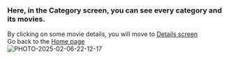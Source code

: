 ### Here, in the Category screen, you can see every category and its movies.
By clicking on some movie details, you will move to [Details screen](details_screen.md)<br>
Go back to the [Home page](Home_Page_web.md)<br>
![PHOTO-2025-02-06-22-12-17](https://github.com/user-attachments/assets/269fb300-c561-475e-b635-fe734f499ba0)
